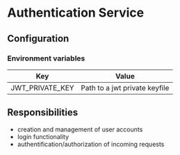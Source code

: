 # Authentication Service
## Configuration
### Environment variables
| Key             | Value                            |
|-----------------|----------------------------------|
| JWT_PRIVATE_KEY | Path to a jwt private keyfile    |


## Responsibilities

- creation and management of user accounts
- login functionality
- authentification/authorization of incoming requests
